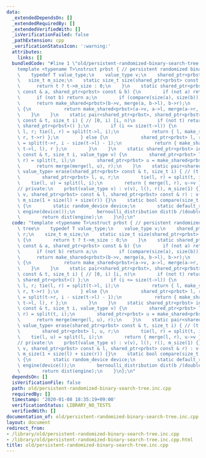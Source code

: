 ```yaml
---
data:
  _extendedDependsOn: []
  _extendedRequiredBy: []
  _extendedVerifiedWith: []
  _isVerificationFailed: false
  _pathExtension: cpp
  _verificationStatusIcon: ':warning:'
  attributes:
    links: []
  bundledCode: "#line 1 \"old/persistent-randomized-binary-search-tree.inc.cpp\"\n\
    template <typename T>\nstruct prbst { // persistent randomized binary search tree\n\
    \    typedef T value_type;\n    value_type v;\n    shared_ptr<prbst> l, r;\n \
    \   size_t m_size;\n    static size_t size(shared_ptr<prbst> const & t) {\n  \
    \      return t ? t->m_size : 0;\n    }\n    static shared_ptr<prbst> merge(shared_ptr<prbst>\
    \ const & a, shared_ptr<prbst> const & b) {\n        if (not a) return b;\n  \
    \      if (not b) return a;\n        if (compare(size(a), size(b))) {\n      \
    \      return make_shared<prbst>(b->v, merge(a, b->l), b->r);\n        } else\
    \ {\n            return make_shared<prbst>(a->v, a->l, merge(a->r, b));\n    \
    \    }\n    }\n    static pair<shared_ptr<prbst>, shared_ptr<prbst> > split(shared_ptr<prbst>\
    \ const & t, size_t i) { // [0, i) [i, n)\n        if (not t) return { shared_ptr<prbst>(),\
    \ shared_ptr<prbst>() };\n        if (i <= size(t->l)) {\n            shared_ptr<prbst>\
    \ l, r; tie(l, r) = split(t->l, i);\n            return { l, make_shared<prbst>(t->v,\
    \ r, t->r) };\n        } else {\n            shared_ptr<prbst> l, r; tie(l, r)\
    \ = split(t->r, i - size(t->l) - 1);\n            return { make_shared<prbst>(t->v,\
    \ t->l, l), r };\n        }\n    }\n    static shared_ptr<prbst> insert(shared_ptr<prbst>\
    \ const & t, size_t i, value_type v) {\n        shared_ptr<prbst> l, r; tie(l,\
    \ r) = split(t, i);\n        shared_ptr<prbst> u = make_shared<prbst>(v);\n  \
    \      return merge(merge(l, u), r);\n    }\n    static pair<shared_ptr<prbst>,\
    \ value_type> erase(shared_ptr<prbst> const & t, size_t i) { // (t \\ t_i, t_i)\n\
    \        shared_ptr<prbst> l, u, r;\n        tie(l, r) = split(t, i+1);\n    \
    \    tie(l, u) = split(l, i);\n        return { merge(l, r), u->v };\n    }\n\
    // private:\n    prbst(value_type v) : v(v), l(), r(), m_size(1) {}\n    prbst(value_type\
    \ v, shared_ptr<prbst> const & l, shared_ptr<prbst> const & r) : v(v), l(l), r(r),\
    \ m_size(1 + size(l) + size(r)) {}\n    static bool compare(size_t a, size_t b)\
    \ {\n        static random_device device;\n        static default_random_engine\
    \ engine(device());\n        bernoulli_distribution dist(b /(double) (a + b));\n\
    \        return dist(engine);\n    }\n};\n"
  code: "template <typename T>\nstruct prbst { // persistent randomized binary search\
    \ tree\n    typedef T value_type;\n    value_type v;\n    shared_ptr<prbst> l,\
    \ r;\n    size_t m_size;\n    static size_t size(shared_ptr<prbst> const & t)\
    \ {\n        return t ? t->m_size : 0;\n    }\n    static shared_ptr<prbst> merge(shared_ptr<prbst>\
    \ const & a, shared_ptr<prbst> const & b) {\n        if (not a) return b;\n  \
    \      if (not b) return a;\n        if (compare(size(a), size(b))) {\n      \
    \      return make_shared<prbst>(b->v, merge(a, b->l), b->r);\n        } else\
    \ {\n            return make_shared<prbst>(a->v, a->l, merge(a->r, b));\n    \
    \    }\n    }\n    static pair<shared_ptr<prbst>, shared_ptr<prbst> > split(shared_ptr<prbst>\
    \ const & t, size_t i) { // [0, i) [i, n)\n        if (not t) return { shared_ptr<prbst>(),\
    \ shared_ptr<prbst>() };\n        if (i <= size(t->l)) {\n            shared_ptr<prbst>\
    \ l, r; tie(l, r) = split(t->l, i);\n            return { l, make_shared<prbst>(t->v,\
    \ r, t->r) };\n        } else {\n            shared_ptr<prbst> l, r; tie(l, r)\
    \ = split(t->r, i - size(t->l) - 1);\n            return { make_shared<prbst>(t->v,\
    \ t->l, l), r };\n        }\n    }\n    static shared_ptr<prbst> insert(shared_ptr<prbst>\
    \ const & t, size_t i, value_type v) {\n        shared_ptr<prbst> l, r; tie(l,\
    \ r) = split(t, i);\n        shared_ptr<prbst> u = make_shared<prbst>(v);\n  \
    \      return merge(merge(l, u), r);\n    }\n    static pair<shared_ptr<prbst>,\
    \ value_type> erase(shared_ptr<prbst> const & t, size_t i) { // (t \\ t_i, t_i)\n\
    \        shared_ptr<prbst> l, u, r;\n        tie(l, r) = split(t, i+1);\n    \
    \    tie(l, u) = split(l, i);\n        return { merge(l, r), u->v };\n    }\n\
    // private:\n    prbst(value_type v) : v(v), l(), r(), m_size(1) {}\n    prbst(value_type\
    \ v, shared_ptr<prbst> const & l, shared_ptr<prbst> const & r) : v(v), l(l), r(r),\
    \ m_size(1 + size(l) + size(r)) {}\n    static bool compare(size_t a, size_t b)\
    \ {\n        static random_device device;\n        static default_random_engine\
    \ engine(device());\n        bernoulli_distribution dist(b /(double) (a + b));\n\
    \        return dist(engine);\n    }\n};\n"
  dependsOn: []
  isVerificationFile: false
  path: old/persistent-randomized-binary-search-tree.inc.cpp
  requiredBy: []
  timestamp: '2020-01-08 18:35:19+09:00'
  verificationStatus: LIBRARY_NO_TESTS
  verifiedWith: []
documentation_of: old/persistent-randomized-binary-search-tree.inc.cpp
layout: document
redirect_from:
- /library/old/persistent-randomized-binary-search-tree.inc.cpp
- /library/old/persistent-randomized-binary-search-tree.inc.cpp.html
title: old/persistent-randomized-binary-search-tree.inc.cpp
---
```

